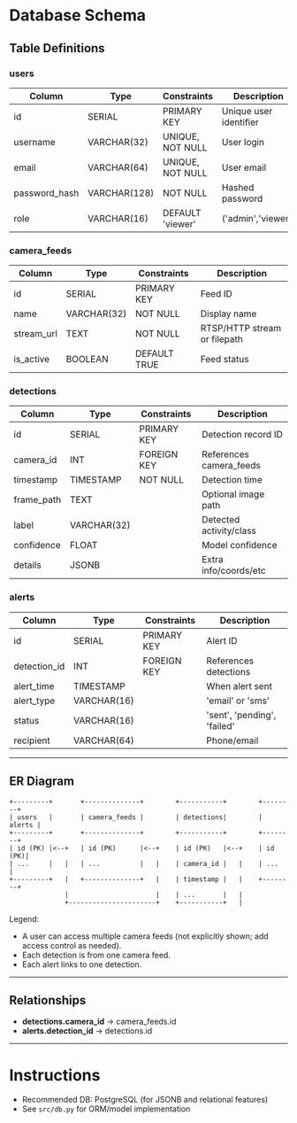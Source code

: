 
# Database Schema

## Table Definitions

### users
| Column        | Type          | Constraints         | Description                  |
|---------------|---------------|---------------------|------------------------------|
| id            | SERIAL        | PRIMARY KEY         | Unique user identifier       |
| username      | VARCHAR(32)   | UNIQUE, NOT NULL    | User login                   |
| email         | VARCHAR(64)   | UNIQUE, NOT NULL    | User email                   |
| password_hash | VARCHAR(128)  | NOT NULL            | Hashed password              |
| role          | VARCHAR(16)   | DEFAULT 'viewer'    | ('admin','viewer')           |

### camera_feeds
| Column      | Type         | Constraints         | Description                   |
|-------------|--------------|---------------------|-------------------------------|
| id          | SERIAL       | PRIMARY KEY         | Feed ID                       |
| name        | VARCHAR(32)  | NOT NULL            | Display name                  |
| stream_url  | TEXT         | NOT NULL            | RTSP/HTTP stream or filepath  |
| is_active   | BOOLEAN      | DEFAULT TRUE        | Feed status                   |

### detections
| Column      | Type         | Constraints         | Description                |
|-------------|--------------|---------------------|----------------------------|
| id          | SERIAL       | PRIMARY KEY         | Detection record ID        |
| camera_id   | INT          | FOREIGN KEY         | References camera_feeds    |
| timestamp   | TIMESTAMP    | NOT NULL            | Detection time             |
| frame_path  | TEXT         |                     | Optional image path        |
| label       | VARCHAR(32)  |                     | Detected activity/class    |
| confidence  | FLOAT        |                     | Model confidence           |
| details     | JSONB        |                     | Extra info/coords/etc      |

### alerts
| Column      | Type         | Constraints         | Description                  |
|-------------|--------------|---------------------|------------------------------|
| id          | SERIAL       | PRIMARY KEY         | Alert ID                     |
| detection_id| INT          | FOREIGN KEY         | References detections        |
| alert_time  | TIMESTAMP    |                     | When alert sent              |
| alert_type  | VARCHAR(16)  |                     | 'email' or 'sms'             |
| status      | VARCHAR(16)  |                     | 'sent', 'pending', 'failed'  |
| recipient   | VARCHAR(64)  |                     | Phone/email                  |

---

## ER Diagram

```
+---------+       +--------------+        +-----------+        +--------+
| users   |       | camera_feeds |        | detections|        | alerts |
+---------+       +--------------+        +-----------+        +--------+
| id (PK) |<--+   | id (PK)      |<--+    | id (PK)   |<--+    | id (PK)|
| ...     |   |   | ...          |   |    | camera_id |   |    | ...    |
+---------+   |   +--------------+   |    | timestamp |   |    +--------+
              |                      |    | ...       |   |
              +----------------------+    +-----------+   |
```
Legend:  
- A user can access multiple camera feeds (not explicitly shown; add access control as needed).
- Each detection is from one camera feed.
- Each alert links to one detection.

---

## Relationships

- **detections.camera_id** → camera_feeds.id
- **alerts.detection_id** → detections.id

---

# Instructions

- Recommended DB: PostgreSQL (for JSONB and relational features)
- See `src/db.py` for ORM/model implementation

